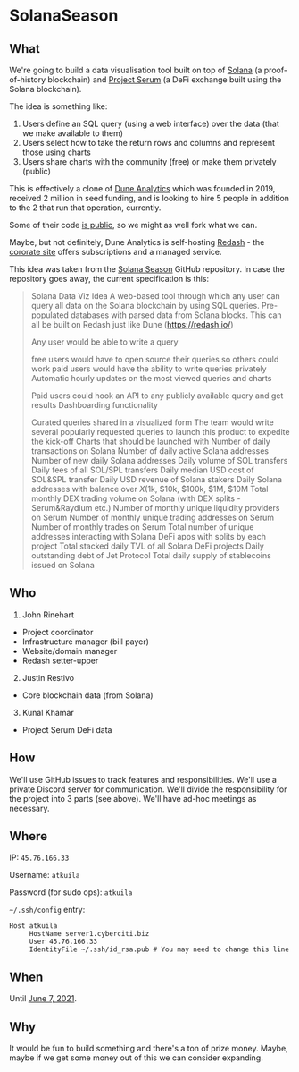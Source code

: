 # SolanaSeason

## What

We're going to build a data visualisation tool built on top of [Solana](solana.com) (a proof-of-history blockchain) and [Project Serum](https://projectserum.com/) (a DeFi exchange built using the Solana blockchain).

The idea is something like:
1. Users define an SQL query (using a web interface) over the data (that we make available to them)
1. Users select how to take the return rows and columns and represent those using charts
2. Users share charts with the community (free) or make them privately (public)

This is effectively a clone of [Dune Analytics](https://duneanalytics.com/) which was founded in 2019, received 2 million in seed funding, and is looking to hire 5 people in addition to the 2 that run that operation, currently.

Some of their code [is public](https://github.com/duneanalytics), so we might as well fork what we can.

Maybe, but not definitely, Dune Analytics is self-hosting [Redash](http://github.com/getredash/redash.git) - the [cororate site](https://redash.io/) offers subscriptions and a managed service.

This idea was taken from the [Solana Season](https://github.com/solana-labs/solana-season/blob/master/ideas.md) GitHub repository. In case the repository goes away, the current specification is this:

<blockquote>
  
Solana Data Viz Idea
A web-based tool through which any user can query all data on the Solana blockchain by using SQL queries. Pre-populated databases with parsed data from Solana blocks. This can all be built on Redash just like Dune (https://redash.io/)

Any user would be able to write a query

free users would have to open source their queries so others could work
paid users would have the ability to write queries privately
Automatic hourly updates on the most viewed queries and charts

Paid users could hook an API to any publicly available query and get results
Dashboarding functionality

Curated queries shared in a visualized form
The team would write several popularly requested queries to launch this product to expedite the kick-off
Charts that should be launched with
Number of daily transactions on Solana
Number of daily active Solana addresses
Number of new daily Solana addresses
Daily volume of SOL transfers
Daily fees of all SOL/SPL transfers
Daily median USD cost of SOL&SPL transfer
Daily USD revenue of Solana stakers
Daily Solana addresses with balance over $X ($1k, $10k, $100k, $1M, $10M
Total monthly DEX trading volume on Solana (with DEX splits - Serum&Raydium etc.)
Number of monthly unique liquidity providers on Serum
Number of monthly unique trading addresses on Serum
Number of monthly trades on Serum
Total number of unique addresses interacting with Solana DeFi apps with splits by each project
Total stacked daily TVL of all Solana DeFi projects
Daily outstanding debt of Jet Protocol
Total daily supply of stablecoins issued on Solana
  
</blockquote>

## Who

1. John Rinehart
* Project coordinator
* Infrastructure manager (bill payer)
* Website/domain manager
* Redash setter-upper

2. Justin Restivo
* Core blockchain data (from Solana)

3. Kunal Khamar
* Project Serum DeFi data

## How

We'll use GitHub issues to track features and responsibilities.
We'll use a private Discord server for communication.
We'll divide the responsibility for the project into 3 parts (see above).
We'll have ad-hoc meetings as necessary.

## Where

IP: `45.76.166.33`

Username: `atkuila`

Password (for sudo ops): `atkuila`

`~/.ssh/config` entry:

```config
Host atkuila
     HostName server1.cyberciti.biz
     User 45.76.166.33
     IdentityFile ~/.ssh/id_rsa.pub # You may need to change this line
```

## When

Until [June 7, 2021](https://solana.com/solanaszn).


## Why

It would be fun to build something and there's a ton of prize money. Maybe, maybe if we get some money out of this we can consider expanding.
